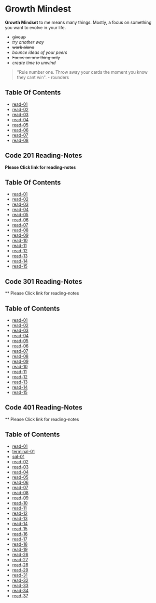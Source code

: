 # Growth Mindest

**Growth Mindset** to me means many things. Mostly, a focus on something you want to evolve in your life.

- ~~giveup~~
- *try another way*
- ~~work alone~~
- *bounce ideas of your peers*
- ~~Foucs on one thing only~~
- *create time to unwind*

> "Rule number one. Throw away your cards the moment you know they cant win". - rounders

## Table Of Contents

- [read-01](read-01.md)
- [read-02](read-02.md)
- [read-03](read-03.md)
- [read-04](read-04.md)
- [read-05](read-05.md)
- [read-06](read-06.md)
- [read-07](read-07.md)
- [read-08](read-08.md)

## Code 201 Reading-Notes

**Please Click link for reading-notes**

## Table Of Contents

- [read-01](/code-201-reading-notes/read-01.md)
- [read-02](read-02.md)
- [read-03](read-03.md)
- [read-04](read-04.md)
- [read-05](read-05.md)
- [read-06](read-06.md)
- [read-07](read-07.md)
- [read-08](read-09.md)
- [read-09](read-0.md)
- [read-10](read-10.md)
- [read-11](read-11.md)
- [read-12](read-12.md)
- [read-13](read-13.md)
- [read-14](read-14.md)
- [read-15](read-15.md)

## Code 301 Reading-Notes

** Please Click link for reading-notes

## Table of Contents

- [read-01](/Code-301-reading-notes/read-01.md)
- [read-02](read-02.md)
- [read-03](read-03.md)
- [read-04](read-04.md)
- [read-05](read-05.md)
- [read-06](read-06.md)
- [read-07](read-07.md)
- [read-08](read-08.md)
- [read-09](read-09.md)
- [read-10](read-10.md)
- [read-11](read-11.md)
- [read-12](read-12.md)
- [read-13](read-13.md)
- [read-14](read-14.md)
- [read-15](read-15.md)


## Code 401 Reading-Notes

** Please Click link for reading-notes

## Table of Contents

- [read-01](/Code-401-reading-notes/read-01.md)
- [terminal-01](terminal-01.md)
- [sql-01](sql-01.md)
- [read-02](read-02.md)
- [read-03](read-03.md)
- [read-04](read-04.md)
- [read-05](read-05.md)
- [read-06](read-06.md)
- [read-07](read-07.md)
- [read-08](read-08.md)
- [read-09](read-09.md)
- [read-10](read-10.md)
- [read-11](read-11.md)
- [read-12](read-12.md)
- [read-13](read-13.md)
- [read-14](read-14.md)
- [read-15](read-15.md)
- [read-16](read-16.md)
- [read-17](read-17.md)
- [read-18](read-18.md)
- [read-19](read-19.md)
- [read-26](read-26.md)
- [read-27](read-27.md)
- [read-28](read-28.md)
- [read-29](read-29.md)
- [read-31](read-31.md)
- [read-32](read-32.md)
- [read-33](read-33.md)
- [read-34](read-34.md)
- [read-37](read-37.md)

